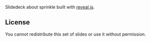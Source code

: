 Slidedeck about sprinkle built with [reveal.js](lab.hakim.se/reveal-js/).

License
---------
You cannot redistribute this set of slides or use it without permission.
